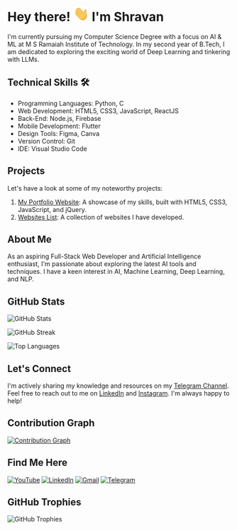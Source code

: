 # Hey there! <img width="35" src="https://github.com/1999AZZAR/1999AZZAR/blob/main/resources/img/waving.gif"> I'm Shravan

I'm currently pursuing my Computer Science Degree with a focus on AI & ML at M S Ramaiah Institute of Technology. In my second year of B.Tech, I am dedicated to exploring the exciting world of Deep Learning and tinkering with LLMs.

## Technical Skills 🛠

- Programming Languages: Python, C
- Web Development: HTML5, CSS3, JavaScript, ReactJS
- Back-End: Node.js, Firebase
- Mobile Development: Flutter
- Design Tools: Figma, Canva
- Version Control: Git
- IDE: Visual Studio Code

## Projects

Let's have a look at some of my noteworthy projects:

1. [My Portfolio Website](https://myselfshravan.github.io/shravan.github.io/): A showcase of my skills, built with HTML5, CSS3, JavaScript, and jQuery.
2. [Websites List](https://myselfshravan.github.io/mywebsites/): A collection of websites I have developed.

## About Me

As an aspiring Full-Stack Web Developer and Artificial Intelligence enthusiast, I'm passionate about exploring the latest AI tools and techniques. I have a keen interest in AI, Machine Learning, Deep Learning, and NLP.

## GitHub Stats

![GitHub Stats](https://github-readme-stats.vercel.app/api?username=myselfshravan&theme=dracula&hide_border=true&include_all_commits=false&count_private=false)

![GitHub Streak](https://github-readme-streak-stats.herokuapp.com/?user=myselfshravan&theme=dracula&hide_border=true)

![Top Languages](https://github-readme-stats.vercel.app/api/top-langs/?username=myselfshravan&theme=dracula&hide_border=true&include_all_commits=false&count_private=false&layout=compact)

## Let's Connect

I'm actively sharing my knowledge and resources on my [Telegram Channel](https://telegram.me/ComputerScienceStudentsClub). Feel free to reach out to me on [LinkedIn](https://www.linkedin.com/in/shravanrevanna) and [Instagram](https://www.instagram.com/shravanrevanna). I'm always happy to help!

## Contribution Graph

[![Contribution Graph](https://github-readme-activity-graph.vercel.app/graph?username=myselfshravan&bg_color=282a35&color=ffffff&line=ec7696&point=ffffff&area=true&hide_border=true)](https://github.com/ashutosh00710/github-readme-activity-graph)

## Find Me Here

[![YouTube](https://img.shields.io/badge/Youtube-%23FF0000.svg?style=for-the-badge&logo=YouTube&logoColor=white)](https://www.youtube.com/channel/UC5NNBFQqhbuU2f5wprDVaVg)
[![LinkedIn](https://img.shields.io/badge/linkedin%20-%230077B5.svg?&style=for-the-badge&logo=linkedin&logoColor=white)](https://www.linkedin.com/in/shravanrevanna)
[![Gmail](https://img.shields.io/badge/Gmail-D14836?style=for-the-badge&logo=gmail&logoColor=white)](mailto:shravanrevanna@gmail.com)
[![Telegram](https://img.shields.io/badge/Telegram-2CA5E0?style=for-the-badge&logo=telegram&logoColor=white)](https://telegram.me/ComputerScienceStudentsClub)

## GitHub Trophies

![GitHub Trophies](https://github-profile-trophy.vercel.app/?username=myselfshravan&theme=radical&no-frame=false&no-bg=true&margin-w=4)

